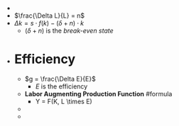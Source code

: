 -
- $\frac{\Delta L}{L} = n$
- $\Delta k = s \cdot f(k) - (\delta + n) \cdot k$
	- $(\delta + n)$ is the *break-even state*
- # Efficiency
	- $g = \frac{\Delta E}{E}$
		- *E* is the efficiency
	- **Labor Augmenting Production Function** #formula
		- Y = F(K, L \times E)
	-
	-